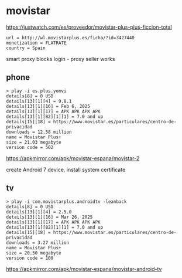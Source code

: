 # movistar

https://justwatch.com/es/proveedor/movistar-plus-plus-ficcion-total

~~~
url = http://wl.movistarplus.es/ficha/?id=3427440
monetization = FLATRATE
country = Spain
~~~

smart proxy blocks login - proxy seller works

## phone

~~~
> play -i es.plus.yomvi
details[8] = 0 USD
details[13][1][4] = 9.8.1
details[13][1][16] = Feb 6, 2025
details[13][1][17] = APK APK APK APK
details[13][1][82][1][1] = 7.0 and up
details[15][18] = https://www.movistar.es/particulares/centro-de-privacidad
downloads = 12.58 million
name = Movistar Plus+
size = 21.03 megabyte
version code = 502
~~~

https://apkmirror.com/apk/movistar-espana/movistar-2

create Android 7 device. install system certificate

## tv

~~~
> play -i com.movistarplus.androidtv -leanback
details[8] = 0 USD
details[13][1][4] = 2.5.0
details[13][1][16] = Mar 26, 2025
details[13][1][17] = APK APK APK APK
details[13][1][82][1][1] = 7.0 and up
details[15][18] = https://www.movistar.es/particulares/centro-de-privacidad
downloads = 3.27 million
name = Movistar Plus+
size = 20.50 megabyte
version code = 100
~~~

https://apkmirror.com/apk/movistar-espana/movistar-android-tv
